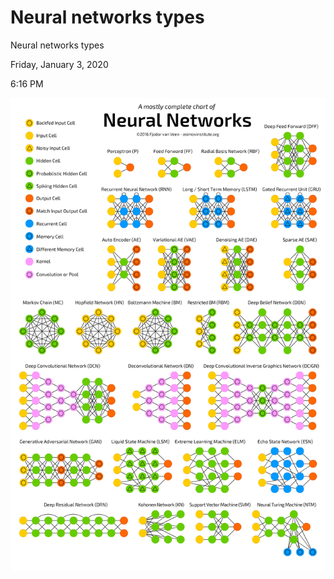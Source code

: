 # Neural networks types

Neural networks types

Friday, January 3, 2020

6:16 PM

![Neural%20networks%20types%207434c197a3f3460398533a6c11c03b46/image1.png](Neural%20networks%20types/image1.png)